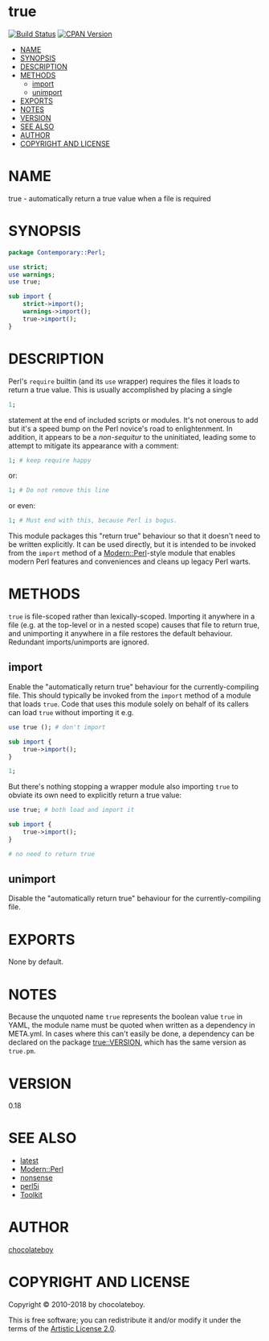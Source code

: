 # true

[![Build Status](https://secure.travis-ci.org/chocolateboy/true.svg)](http://travis-ci.org/chocolateboy/true)
[![CPAN Version](https://badge.fury.io/pl/true.svg)](https://metacpan.org/pod/true)

<!-- START doctoc generated TOC please keep comment here to allow auto update -->
<!-- DON'T EDIT THIS SECTION, INSTEAD RE-RUN doctoc TO UPDATE -->

- [NAME](#name)
- [SYNOPSIS](#synopsis)
- [DESCRIPTION](#description)
- [METHODS](#methods)
  - [import](#import)
  - [unimport](#unimport)
- [EXPORTS](#exports)
- [NOTES](#notes)
- [VERSION](#version)
- [SEE ALSO](#see-also)
- [AUTHOR](#author)
- [COPYRIGHT AND LICENSE](#copyright-and-license)

<!-- END doctoc generated TOC please keep comment here to allow auto update -->

# NAME

true - automatically return a true value when a file is required

# SYNOPSIS

```perl
package Contemporary::Perl;

use strict;
use warnings;
use true;

sub import {
    strict->import();
    warnings->import();
    true->import();
}
```

# DESCRIPTION

Perl's `require` builtin (and its `use` wrapper) requires the files it loads to return a true value.
This is usually accomplished by placing a single

```perl
1;
```

statement at the end of included scripts or modules. It's not onerous to add but it's
a speed bump on the Perl novice's road to enlightenment. In addition, it appears to be
a _non-sequitur_ to the uninitiated, leading some to attempt to mitigate its appearance
with a comment:

```perl
1; # keep require happy
```

or:

```perl
1; # Do not remove this line
```

or even:

```perl
1; # Must end with this, because Perl is bogus.
```

This module packages this "return true" behaviour so that it doesn't need to be written explicitly.
It can be used directly, but it is intended to be invoked from the `import` method of a
[Modern::Perl](https://metacpan.org/pod/Modern::Perl)-style module that enables modern Perl features and conveniences
and cleans up legacy Perl warts.

# METHODS

`true` is file-scoped rather than lexically-scoped. Importing it anywhere in a
file (e.g. at the top-level or in a nested scope) causes that file to return true,
and unimporting it anywhere in a file restores the default behaviour. Redundant imports/unimports
are ignored.

## import

Enable the "automatically return true" behaviour for the currently-compiling file. This should
typically be invoked from the `import` method of a module that loads `true`. Code that uses
this module solely on behalf of its callers can load `true` without importing it e.g.

```perl
use true (); # don't import

sub import {
    true->import();
}

1;
```

But there's nothing stopping a wrapper module also importing `true` to obviate its own need to
explicitly return a true value:

```perl
use true; # both load and import it

sub import {
    true->import();
}

# no need to return true
```

## unimport

Disable the "automatically return true" behaviour for the currently-compiling file.

# EXPORTS

None by default.

# NOTES

Because the unquoted name `true` represents the boolean value `true` in YAML, the module name must be
quoted when written as a dependency in META.yml. In cases where this can't easily be done,
a dependency can be declared on the package [true::VERSION](https://metacpan.org/pod/true::VERSION), which has the same version as `true.pm`.

# VERSION

0.18

# SEE ALSO

* [latest](https://metacpan.org/pod/latest)
* [Modern::Perl](https://metacpan.org/pod/Modern::Perl)
* [nonsense](https://metacpan.org/pod/nonsense)
* [perl5i](https://metacpan.org/pod/perl5i)
* [Toolkit](https://metacpan.org/pod/Toolkit)

# AUTHOR

[chocolateboy](mailto:chocolate@cpan.org)

# COPYRIGHT AND LICENSE

Copyright © 2010-2018 by chocolateboy.

This is free software; you can redistribute it and/or modify it under the terms of the
[Artistic License 2.0](http://www.opensource.org/licenses/artistic-license-2.0.php).
